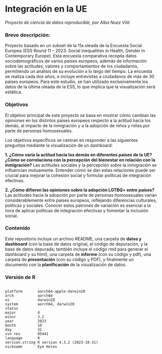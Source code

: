 # Integración en la UE
_Proyecto de ciencia de datos reproducible, por *Alba Nuez Vilà*_

### Breve descripción: 

Proyecto basado en un subset de la 11a oleada de la Encuesta Social Europea (ESS Round 11 – 2023. Social inequalities in Health, Gender in Contemporary Europe). Esta encuesta comparativa recopila datos sociodemográficos de varios países europeos, además de información sobre las actitudes, valores y comportamientos de los ciudadanos, permitiendo un análisis de su evolución a lo largo del tiempo. La encuesta se realiza cada dos años, e incluye entrevistas a ciudadanos de más de 30 países europeos. Para este estudio, se han utilizado exclusivamente los datos de la última oleada de la ESS, lo que implica que la visualización será estática.

### Objetivos

El objetivo principal de este proyecto se basa en mostrar cómo cambian las opiniones en los distintos países europeos respecto a la actitud hacia los demás, al impacto de la inmigración y a la adopción de niños y niñas por parte de personas homosexuales. 

Los objetivos específicos se centran en responder a las siguientes preguntas mediante la visualización de un dashboard:

**1. ¿Cómo varía la actitud hacia los demás en diferentes países de la UE? ¿Cómo se correlaciona con la percepción del bienestar en relación con la inmigración?** Las actitudes sociales y la percepción sobre la inmigración se influencian mutuamente. Entender cómo se dan estas relaciones puede ser crucial para mejorar la cohesión social y formular políticas de integración efectivas.

**2. ¿Cómo difieren las opiniones sobre la adopción LGTBQ+ entre países?** Las actitudes hacia la adopción por parte de personas homosexuales varían considerablemente entre países europeos, reflejando diferencias culturales, políticas y sociales. Conocer estos patrones de variación es esencial a la hora de aplicar políticas de integración efectivas y fomentar la inclusión social.


### Contenido

Este repositorio incluye un archivo README, una carpeta de **datos y dashboard** (con la base de datos original, el código de depuración, y la base de datos depurada; también incluye el código rmd para generar el dashboard y su html), una carpeta de **informe** (con su código y pdf), una carpeta de **presentación** (con su código y PDF), y finalmente un documento con la **planificación** de la visualización de datos. 

### Versión de R

```
               _                           
platform       aarch64-apple-darwin20      
arch           aarch64                     
os             darwin20                    
system         aarch64, darwin20           
status                                     
major          4                           
minor          3.2                         
year           2023                        
month          10                          
day            31                          
svn rev        85441                       
language       R                           
version.string R version 4.3.2 (2023-10-31)
nickname       Eye Holes 
```

